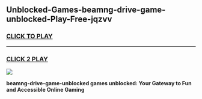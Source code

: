 
## Unblocked-Games-beamng-drive-game-unblocked-Play-Free-jqzvv
<h3>
<a href="https://premium76.site?title=beamng-drive-game-unblocked&ref=23A">CLICK TO PLAY</a></h3>
<hr>

<h3>
<a href="https://premium76.site?title=beamng-drive-game-unblocked&ref=23A">CLICK 2 PLAY</a>
  
</h3>

<a href="https://premium76.site?title=beamng-drive-game-unblocked&ref=23A"><img src="https://clearcache.store/games.png"></a>


**beamng-drive-game-unblocked games unblocked: Your Gateway to Fun and Accessible Online Gaming**
